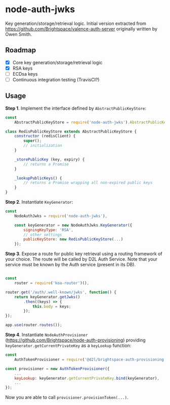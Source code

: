 # node-auth-jwksKey generation/storage/retrieval logic.Initial version extracted from https://github.com/Brightspace/valence-auth-server originally written by Owen Smith.## Roadmap- [x] Core key generation/storage/retrieval logic- [x] RSA keys- [ ] ECDsa keys- [ ] Continuous integration testing (TravisCI?)## Usage**Step 1**. Implement the interface defined by `AbstractPublicKeyStore`:```javascriptconst	AbstractPublicKeyStore = require('node-auth-jwks').AbstractPublicKeyStore;class RedisPublicKeyStore extends AbstractPublicKeyStore {	constructor (redisClient) {		super();		// initialization	}	_storePublicKey (key, expiry) {		// returns a Promise	}	_lookupPublicKeys() {		// returns a Promise wrapping all non-expired public keys	}}```**Step 2**. Instantiate `KeyGenerator`:```javascriptconst	NodeAuthJwks = require('node-auth-jwks'),	const keyGenerator = new NodeAuthJwks.KeyGenerator({		signingKeyType: 'RSA',		// other settings		publicKeyStore: new RedisPublicKeyStore(...)	});```**Step 3**. Expose a route for public key retrieval using a routing frameworkof your choice. The route will be called by D2L Auth Service. Note that your service must be known by the Auth service (present in its DB).```javascriptconst	router = require('koa-router')(),router.get('/auth/.well-known/jwks', function() {	return keyGenerator.getJwks()		.then((keys) => {			this.body = keys;		});});app.use(router.routes());```**Step 4**. Instantiate `NodeAuthProvisioner`(https://github.com/Brightspace/node-auth-provisioning) providing`keyGenerator.getCurrentPrivateKey` as a `keyLookup` function:```javascriptconst	AuthTokenProvisioner = require('@d2l/brightspace-auth-provisioning');const provisioner = new AuthTokenProvisioner({	...	keyLookup: keyGenerator.getCurrentPrivateKey.bind(keyGenerator),	...});```Now you are able to call `provisioner.provisionToken(...)`.